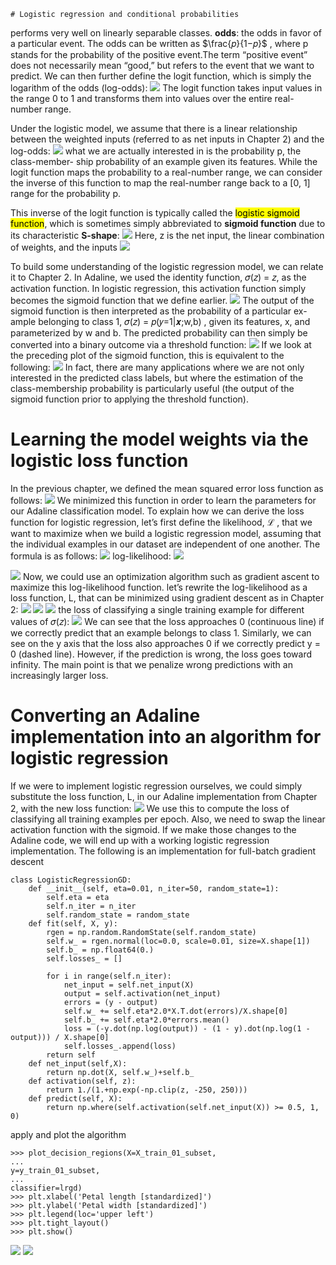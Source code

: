 	# Logistic regression and conditional probabilities
performs very well on linearly separable classes.
**odds**: the odds in favor of a particular event. The odds can be written as
$\frac{𝑝}{1−𝑝}$ , where p stands for the probability of the positive event.The term “positive event” does not necessarily mean “good,” but refers to the event that we want to predict.
We can then further define the logit function, which is simply the logarithm of the odds (log-odds):
![](https://i.imgur.com/rJAodaD.png)
The logit function takes input values in the range 0 to 1 and transforms them into values over the entire real-number range.

Under the logistic model, we assume that there is a linear relationship between the weighted inputs (referred to as net inputs in Chapter 2) and the log-odds:
![](https://i.imgur.com/2zav2c1.png)
what we are actually interested in is the probability p, the class-member-
ship probability of an example given its features. While the logit function maps the probability to a real-number range, we can consider the inverse of this function to map the real-number range back to a [0, 1] range for the probability p.

This inverse of the logit function is typically called the <mark>logistic sigmoid function</mark>, which is sometimes simply abbreviated to **sigmoid function** due to its characteristic **S-shape**:
![](https://i.imgur.com/SEWkb94.png)
Here, z is the net input, the linear combination of weights, and the inputs
![](https://i.imgur.com/u9azDjh.png)

To build some understanding of the logistic regression model, we can relate it to Chapter 2. In Adaline, we used the identity function, 𝜎(𝑧) = 𝑧, as the activation function. In logistic regression, this activation function simply becomes the sigmoid function that we define earlier.
![](https://i.imgur.com/QlIuSIO.png)
The output of the sigmoid function is then interpreted as the probability of a particular ex-ample belonging to class 1, 𝜎(𝑧) = 𝑝(𝑦=1|𝒙;w,b) , given its features, x, and parameterized by w and b.
The predicted probability can then simply be converted into a binary outcome via a threshold function:
![](https://i.imgur.com/h5x1lsN.png)
If we look at the preceding plot of the sigmoid function, this is equivalent to the following:
![](https://i.imgur.com/pc5Ktto.png)
In fact, there are many applications where we are not only interested in the predicted class labels, but where the estimation of the class-membership probability is particularly useful (the output of the sigmoid function prior to applying the threshold function).



# Learning the model weights via the logistic loss function

In the previous chapter, we defined the mean squared error loss function as follows:
![](https://i.imgur.com/KPNTiGY.png)
We minimized this function in order to learn the parameters for our Adaline classification model.
To explain how we can derive the loss function for logistic regression, let’s first define the likelihood, ℒ , that we want to maximize when we build a logistic regression model, assuming that the individual examples in our dataset are independent of one another. The formula is as follows:
![](https://i.imgur.com/z1FybQ0.png)
log-likelihood:
![](https://i.imgur.com/IBVZcgj.png)

![](https://i.imgur.com/VmrmIto.png)
Now, we could use an optimization algorithm such as gradient ascent to maximize this log-likelihood function.
let’s rewrite the log-likelihood as a loss function, L, that can be minimized using gradient descent as in Chapter 2:
![](https://i.imgur.com/drPfhFG.png)
![](https://i.imgur.com/9cV9l7X.png)
![](https://i.imgur.com/I0AdPV1.png)
the loss of classifying a single training example for different values of 𝜎(𝑧): 
![](https://i.imgur.com/wAL07dH.png)
We can see that the loss approaches 0 (continuous line) if we correctly predict that an example belongs to class 1. Similarly, we can see on the y axis that the loss also approaches 0 if we correctly predict y = 0 (dashed line). However, if the prediction is wrong, the loss goes toward infinity. The main point is that we penalize wrong predictions with an increasingly larger loss.

# Converting an Adaline implementation into an algorithm for logistic regression
If we were to implement logistic regression ourselves, we could simply substitute the loss function, L, in our Adaline implementation from Chapter 2, with the new loss function:
![](https://i.imgur.com/4wfQpxr.png)
We use this to compute the loss of classifying all training examples per epoch. Also, we need to swap the linear activation function with the sigmoid. If we make those changes to the Adaline code, we will end up with a working logistic regression implementation. The following is an implementation for full-batch gradient descent
```
class LogisticRegressionGD:
    def __init__(self, eta=0.01, n_iter=50, random_state=1):
        self.eta = eta
        self.n_iter = n_iter
        self.random_state = random_state
    def fit(self, X, y):
        rgen = np.random.RandomState(self.random_state)
        self.w_ = rgen.normal(loc=0.0, scale=0.01, size=X.shape[1])
        self.b_ = np.float64(0.)
        self.losses_ = []

        for i in range(self.n_iter):
            net_input = self.net_input(X)
            output = self.activation(net_input)
            errors = (y - output)
            self.w_ += self.eta*2.0*X.T.dot(errors)/X.shape[0]
            self.b_ += self.eta*2.0*errors.mean()
            loss = (-y.dot(np.log(output)) - (1 - y).dot(np.log(1 - output))) / X.shape[0]
            self.losses_.append(loss)
        return self
    def net_input(self,X):
        return np.dot(X, self.w_)+self.b_
    def activation(self, z):
        return 1./(1.+np.exp(-np.clip(z, -250, 250)))
    def predict(self, X):
        return np.where(self.activation(self.net_input(X)) >= 0.5, 1, 0)
```

apply and plot the algorithm
```
>>> plot_decision_regions(X=X_train_01_subset,
...
y=y_train_01_subset,
...
classifier=lrgd)
>>> plt.xlabel('Petal length [standardized]')
>>> plt.ylabel('Petal width [standardized]')
>>> plt.legend(loc='upper left')
>>> plt.tight_layout()
>>> plt.show()
```
![](https://i.imgur.com/A7i1NJm.png)
![](https://i.imgur.com/xj7y40H.png)

